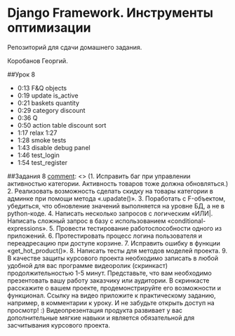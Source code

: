 # Django Framework. Инструменты оптимизации

Репозиторий для сдачи домашнего задания.

Коробанов Георгий.

##Урок 8
* 0:13 F&Q objects
* 0:19 update is_active
* 0:21 baskets quantity
* 0:29 category discount
* 0:36 Q
* 0:50 action table discount sort
* 1:17 relax 1:27
* 1:28 smoke tests
* 1:43 disable debug panel
* 1:46 test_login
* 1:54 test_register

##Задания 8
[comment]: <> (1. Исправить баг при управлении активностью категории. Активность товаров тоже должна обновляться.)
2. Реализовать возможность сделать скидку на товары категории в админке при помощи метода «.upadate()».
3. Поработать с F-объектом, убедиться, что обновление значений выполняется на уровне БД, а не в python-коде.
4. Написать несколько запросов с логическим «ИЛИ|. Написать сложный запрос в базу с использованием «conditional-expressions».
5. Провести тестирование работоспособности одного из приложений.
6. Протестировать процесс логина пользователя и переадресацию при доступе корзине.
7. Исправить ошибку в функции «get_hot_product()».
8. Написать тесты для методов моделей проекта.
9. В качестве защиты курсового проекта необходимо записать в любой удобной для вас программе видеоролик (скринкаст) продолжительностью 1-5 минут. Представьте, что вам необходимо презентовать вашу работу заказчику или аудитории. В скринкасте расскажите о вашем проекте, продемонстрируйте его возможности и функционал. Ссылку на видео приложите к практическому заданию, например, в комментарии к уроку. И не забудьте открыть доступ на просмотр! :) Видеопрезентация продукта развивает у вас дополнительные мягкие навыки и является обязательной для засчитывания курсового проекта.


[comment]: <> (##Урок 7)
[comment]: <> (* 0:20 get_item_cached related_name)
[comment]: <> (* 0:23 **@cached_property [1]**)
[comment]: <> (* 0:39 get_summary)
[comment]: <> (* 0:43 **with [2]** templates | 1:46 correct =)
[comment]: <> (* 0:47 apt install memcached | apt install libmemcached-dev | pip3 install python-memcached)
[comment]: <> (* 0:49 nano /etc/memcached.conf | -m 256 | systemctl restart memcached | systemctl status memcached)
[comment]: <> (* 0:51 **LOW_CACHE memcached [3]** | settings.py | CACHE... | 1:13 django.core.cache...)
[comment]: <> (* 0:59 pip install django-extensions)
[comment]: <> (* 1:01 from django.conf import settings | from django.core.cache import cache | models add db_index)
[comment]: <> (* 1:06 views | get_link_category)
[comment]: <> (* 1:18 get_link_product | get_product)
[comment]: <> (* 1:38 ~~after relax~~ | **fragment templetes cache**)
[comment]: <> (* 1:49 order_from.html | field.name == 'product' {% cache 3600 orderitemform_product field.value %})
[comment]: <> (* 2:00 views **@cache_page&#40;3600&#41; [4]**)
[comment]: <> (* 2:01 urls **cache_page&#40;3600&#41;&#40;products&#41;**)
[comment]: <> (* 2:03 **all_site** | settings middleware)
[comment]: <> (* 2:13 @never_cache)
[comment]: <> (* 2:17 hw)
[comment]: <> (* нужно убрать в модели Product, в методе str self.category)
[comment]: <> (##Задания 7)
[comment]: <> (1. Найти в проекте повторяющиеся вызовы методов для одного экземпляра модели и применить к ним декоратор **@cached_property**. Оценить, насколько уменьшилось число дублей при выполнении SQL-запросов и каков прирост производительности.)
[comment]: <> (2. Применить тег **with** в одном из шаблонов. Оценить, насколько уменьшилось число дублей при выполнении SQL-запросов и каков прирост производительности.)
[comment]: <> (3. Установить и настроить приложение **Memcached**. Реализовать кеширование на низком уровне для функций, возвращающих редко изменяющиеся данные &#40;продукты каталога, список категорий и т.д.&#41;. Оценить прирост производительности.)
[comment]: <> (4. Реализовать кеширование в шаблоне для набора форм. Оценить эффект.)
[comment]: <> (5. ***Реализовать работу с некоторыми пунктами меню через AJAX и кешировать соответствующие страницы. Оценить эффект от применения технологии AJAX и эффект от кеширования.)
[comment]: <> (6. *Попробовать реализовать кеширование всего сайта в проекте. Оценить прирост производительности и возникающие при этом проблемы с обновлением контента.)
[comment]: <> (##Урок 6)
[comment]: <> (* 0:14 pip install django-debug-toolbar | pip install django-debug-toolbar-template-profiler)
[comment]: <> (* 0:17 settings 'debug_toolbar', 'template_profiler_panel' | if DEBUG: ...)
[comment]: <> (* 0:19 urls)
[comment]: <> (* 0:24 STATIC_ROOT | collectstatic)
[comment]: <> (* 0:27 restart gunicorn)
[comment]: <> (* 0:30 vk)
[comment]: <> (* 0:31 debug toolbar)
[comment]: <> (* 0:43 card.html)
[comment]: <> (* 0:47 select_related)
[comment]: <> (* 1:10 pip install django-extensions | python manage.py show_urls > geekshop_urls.txt)
[comment]: <> (* 1:12 validate_templates | pip install pydotplus graph_models | pycharm visual db)
[comment]: <> (* 1:17 sudo apt install siege | siege -f urls.txt -d1 -r29 -c1 | --debug)
[comment]: <> (* 1:23 http://89.108.81.8/auth/login/ POST username=...&password=... | # csrf)
[comment]: <> (* 1:34 login-url in siege)
[comment]: <> (* 1:42 hw)
[comment]: <> (##Задания 6)
[comment]: <> (* ssh подключение &#40;pycharm, cmd&#41;)
[comment]: <> (* восстановить функционал vk)
[comment]: <> (1. Установить приложение «django-debug-toolbar». Оценить время загрузки страниц. Найти самые медленные контроллеры. Заполнить таблицу с количеством запросов и дубликатов на страницах проекта.)
[comment]: <> (2. Визуализировать структуру моделей проекта при помощи «django_extensions», создать файл «geekshop_urls.txt» с URL-адресами проекта.)
[comment]: <> (3. Установить утилиту «siege» и провести функциональное тестирование. Зафиксировать результаты в текстовом файле &#40;какие контроллеры работали с ошибками&#41;.)
[comment]: <> (4. Провести нагрузочное тестирование отдельных страниц и записать результаты в таблицу.)
[comment]: <> (5. Провести тестирование в режиме интернета. Записать данные в таблицу. Определить условия, при которых начинаются отказы.)
[comment]: <> (6. Провести оптимизацию работы с БД в проекте. Оценить эффект.)
[comment]: <> (7. Визуализация БД)
[comment]: <> (##Урок 5)
[comment]: <> (* 0:10 bug fixed)
[comment]: <> (* `this` add to requirements.txt and fill_db)
[comment]: <> (* 0:41 reg.ru login | vps | заказать | ubuntu)
[comment]: <> (* 0:43 settings databases postgesql)
[comment]: <> (* 0:45 lib psycopg2-binary | activate venv | pip freeze > requirements.txt | git push)
[comment]: <> (* 0:47 mail ip | terminal ssh root@89.108.81.8 login | without pass ssh-copy-id root@89.108.81.8)
[comment]: <> (* 0:49 ssh-keygen | cat /root/.ssh/id_rsa.pub | copy)
[comment]: <> (* 0:50 repository settings | deploy keys | new | paste)
[comment]: <> (* 0:51 apt update | apt install nginx | apt install postgresql postgresql-contrib | apt install python3-venv | apt install git)
[comment]: <> (* 0:54 nano /etc/postgresql/12/main/pg_hba.conf | peer -> trust | systemctl restart postgresql | systemctl status postgresql)
[comment]: <> (* 0:56 useradd -g www-data -m django | cd /home/django/ | git clone git@github.com:georgekorob/geekshop.git)
[comment]: <> (* 0:58 python3 -m venv env | source env/bin/activate | git checkout lesson_2_5 | cd geekshop/geekshop)
[comment]: <> (* 0:59 pip install -r requirements.txt | pip install `wheel`)
[comment]: <> (* 1:02 psql -U postgres | create database geekshop; | exit;)
[comment]: <> (* 1:03 pip install~~ `social-auth-app-django` ~~| python3 manage.py migrate | python3 manage.py fill_db)
[comment]: <> (* 1:04 python3 manage.py~~ `createsuperuser` ~~| python3 manage.py runserver 0.0.0.0:8000)
[comment]: <> (* 1:07 sudo nano /etc/systemd/system/gunicorn.service | edit | pip install `gunicorn`)
[comment]: <> (* 1:12 systemctl enable gunicorn | sudo systemctl start gunicorn | sudo systemctl status gunicorn)
[comment]: <> (* 1:13 chown -R django /home/django/)
[comment]: <> (* 1:14 sudo nano /etc/nginx/sites-available/geekshop | edit | systemctl disable/enable/status gunicorn)
[comment]: <> (* 1:20 sudo ln -s /etc/nginx/sites-available/geekshop /etc/nginx/sites-enabled)
[comment]: <> (* 1:21 rm /etc/nginx/sites-enabled/default | systemctl restart nginx | sudo nginx -t)
[comment]: <> (* 1:22 tail -f /var/log/nginx/error.log | cd ~ | history > /tmp/history.txt | exit)
[comment]: <> (* 1:25 scp root@89.108.81.8:/tmp/history.txt ./Documents/)
[comment]: <> (* scp D:\Programming\geekshop\.env root@89.108.81.8:/home/django/geekshop/.env)
[comment]: <> (* scp D:\Programming\geekshop\users.json root@89.108.81.8:/home/django/geekshop/users.json)
[comment]: <> (* scp D:\Programming\geekshop\media\product_image\ root@89.108.81.8:/home/django/geekshop/media/product_image/)
[comment]: <> (##Задания 5)
[comment]: <> (1. Создать файл зависимостей «requirements.txt» для проекта.)
[comment]: <> (2. Экспортировать данные из базы.)
[comment]: <> (3. Установить и настроить сервер Ubuntu Server 17.)
[comment]: <> (4. Развернуть проект на сервере.)
[comment]: <> (Так как образ виртуальной машины достаточно большого размера, вместо него необходимо в архиве с ДЗ выслать скриншоты с выполненными шагами. Если на каком-то шаге начались проблемы – необходимо написать о них в файле «readme.txt». Если удастся развернуть проект на реальном хостинге – высылайте ссылку.)
[comment]: <> (##Урок 4)
[comment]: <> (* 0:18 basket.delete)
[comment]: <> (* 0:21 basket methods &#40;get_item, save, delete&#41;)
[comment]: <> (* 0:39 basket query set)
[comment]: <> (* 0:58 order get_item and signals)
[comment]: <> (* 1:18 order js)
[comment]: <> (* 2:15 hw)
[comment]: <> (##Задания 4)
[comment]: <> (1. Организовать работу с остатками товара в проекте &#40;попробовать оба способа&#41;.)
[comment]: <> (2. Реализовать обновление статистики заказа через jQuery.)
[comment]: <> (3. Расширить функционал работы с формами при помощи «django-dynamic-formset».)
[comment]: <> (4. *Реализовать асинхронное обновление цены при добавлении нового продукта в заказ.)
[comment]: <> (##Урок 3)
[comment]: <> (* 0:15 photo and lang)
[comment]: <> (* 0:28 basket)
[comment]: <> (* 0:35 models)
[comment]: <> (* 0:53 views)
[comment]: <> (* 1:00 forms)
[comment]: <> (* 1:05 template user dropdown)
[comment]: <> (* 1:19 order templates)
[comment]: <> (* 1:23 views)
[comment]: <> (* 1:32 templates)
[comment]: <> (##Задания 3)
[comment]: <> (1. Создать выпадающее меню для ссылки на личный кабинет пользователя в меню.)
[comment]: <> (2. Создать приложение для работы с заказами пользователя.)
[comment]: <> (3. Создать контроллеры CRUD для заказа на базе Django CBV.)
[comment]: <> (4. Реализовать обновление статуса заказа при совершении покупки.)
[comment]: <> (5. Обновить контроллеры проекта – перевести на Django CBV.)
[comment]: <> (6. *Организовать работу со статусом заказов в админке &#40;имитация обработки заказа в магазине&#41;.)
[comment]: <> (##Урок 2)
[comment]: <> (* 0:08 приложение vk)
[comment]: <> (* 0:11 pip install social_auth_app_django)
[comment]: <> (* 0:12 settings)
[comment]: <> (* 0:16 backend hw)
[comment]: <> (* 0:18 urls)
[comment]: <> (* 0:20 template login)
[comment]: <> (* 0:30 models)
[comment]: <> (* 0:50 forms)
[comment]: <> (* 0:55 view)
[comment]: <> (* 1:01 template profile)
[comment]: <> (* 1:17 settings)
[comment]: <> (* 1:24 pipelines)
[comment]: <> (* 1:43 test)
[comment]: <> (* 1:47 homework)
[comment]: <> (##Задания 2)
[comment]: <> (1. Реализовать в проекте простой вариант аутентификации пользователя через социальную сеть VK+.)
[comment]: <> (2. Поработать со связью моделей «один-к-одному»: создать профиль пользователя и обеспечить возможность его редактирования.)
[comment]: <> (3. Реализовать автоматическое заполнение профиля пользователя при аутентификации через социальную сеть.)
[comment]: <> (4. Проверить работу исключения «AuthForbidden», например, задав при проверке минимальный возраст 100 лет.)
[comment]: <> (5. *Получить и сохранить язык из сети VK+.)
[comment]: <> (6. *Получить и сохранить foto из сети VK+.)
[comment]: <> (##Урок 1)
[comment]: <> (* 0:17 models user activation_key)
[comment]: <> (* 0:23 forms register save)
[comment]: <> (* 0:26 views register post)
[comment]: <> (* 0:31 urls verify)
[comment]: <> (* 0:39 dotenv)
[comment]: <> (* 0:44 .env requirements)
[comment]: <> (* 0:49 template verification)
[comment]: <> (* 1:00 test)
[comment]: <> (* 1:17 request self)
[comment]: <> (* 1:20 DebuggingServer)
[comment]: <> (* 1:27 mainapp.context_processors)
[comment]: <> (* 1:34 mail)
[comment]: <> (##Задания 1)
[comment]: <> (1. Организовать выдачу сообщения об успешной отправке письма с кодом подтверждения в окне регистрации пользователя.)
[comment]: <> (2. Реализовать активацию пользователя при переходе по ссылке из письма.)
[comment]: <> (3. Создать контекстный процессор для корзины и скорректировать код контроллеров основного приложения.)
[comment]: <> (<br>При отправке домашнего задания не нужно отправлять папку с виртуальным окружением &#40;если она есть в проекте – просто удалите&#41;. Можно проверить по объему: если больше 50 МБ – значит папка с виртуальным окружением есть.)
